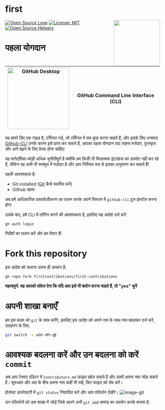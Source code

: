 # first

[![Open Source Love](https://badges.frapsoft.com/os/v1/open-source.svg?v=103)](https://github.com/ellerbrock/open-source-badges/)
[<img align="right" width="150" src="https://firstcontributions.github.io/assets/gui-tool-tutorials/github-desktop-tutorial/join-slack-team.png">](https://join.slack.com/t/firstcontributors/shared_invite/enQtNjkxNzQwNzA2MTMwLTVhMWJjNjg2ODRlNWZhNjIzYjgwNDIyZWYwZjhjYTQ4OTBjMWM0MmFhZDUxNzBiYzczMGNiYzcxNjkzZDZlMDM)
[![License: MIT](https://img.shields.io/badge/License-MIT-green.svg)](https://opensource.org/licenses/MIT)
[![Open Source Helpers](https://www.codetriage.com/roshanjossey/first-contributions/badges/users.svg)](https://www.codetriage.com/roshanjossey/first-contributions)

# पहला योगदान

| <img alt="GitHub Desktop" src="https://cdn.icon-icons.com/icons2/2157/PNG/512/github_git_hub_logo_icon_132878.png" width="200"> | GitHub Command Line Interface (CLI) |
| ------------------------------------------------------------------------------------------------------------------------------- | ----------------------------------- |

यह हमारे लिए एक गाइड है, टर्मिनल नर्ड, जो टर्मिनल में सब कुछ करना चाहते हैं, और इसके लिए धन्यवाद [Github-CLI](https://cli.github.com/) उनके कारण इसे प्राप्त कर सकते हैं, आपका पहला योगदान याद रखना मजेदार, पुरस्कृत और आगे बढ़ने के लिए प्रेरक होना चाहिए!

यह मार्गदर्शिका थोड़ी अधिक चुनौतीपूर्ण है क्योंकि हम किसी भी चित्रात्मक इंटरफ़ेस का उपयोग नहीं कर रहे हैं, लेकिन यह अभी भी सचमुच में मज़ेदार है और आप निश्चित रूप से इसका अनुसरण कर सकते हैं!

पहली आवश्यकता है:

- Git installed ([Git](https://git-scm.com/downloads) कैसे स्थापित करें)
- Github  खाता

अब हमें आधिकारिक दस्तावेज़ीकरण का पालन करके अपने सिस्टम में `github-cli` टूल इंस्टॉल करना होगा

उसके बाद, हमें CLI में लॉगिन करने की आवश्यकता है, इसलिए यह आदेश दर्ज करें:

```bash 
gh auth login
```

निर्देशों का पालन करें और हम तैयार हैं!

# Fork this repository

इस आदेश को चलाना उतना ही आसान है:
```bash
gh repo fork firstcontributions/first-contributions
```

**महत्वपूर्ण: यह आपको संकेत देगा कि यदि आप इसे भी क्लोन करना चाहते हैं, तो "yes"  चुनें**

# अपनी शाखा बनाएँ
हम इस कदम को `git` के साथ करेंगे, इसलिए इस आदेश को अपने नाम के साथ नाम बदलकर दर्ज करें, उदाहरण के लिए:
```bash 
git switch -c add-जॉन-डूई
```

# आवश्यक बदलना करें और उन बदलना को करें `commit`
अब आप टेक्स्ट एडिटर में `Contributors.md` फ़ाइल खोल सकते हैं और उसमें अपना नाम जोड़ सकते हैं। शुरुआत और अंत के बीच अपना नाम कहीं भी रखें, फिर फाइल को सेव करें।

प्रोजेक्ट डायरेक्टरी में `git status` निष्पादित करें और आप परिवर्तन देखेंगे।
![image-git](https://camo.githubusercontent.com/a35c4722d7aab337eefc655d1488f7b4dc038508e6adaf5e88e2e052a976f010/68747470733a2f2f6669727374636f6e747269627574696f6e732e6769746875622e696f2f6173736574732f526561646d652f6769742d7374617475732e706e67)

उन परिवर्तनों को उस शाखा में जोड़ें जिसे आपने अभी `git add` कमांड का उपयोग करके बनाया है: